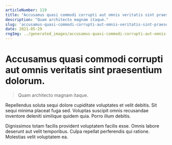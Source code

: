 ```yaml
---
articleNumber: 119
title: "Accusamus quasi commodi corrupti aut omnis veritatis sint praesentium dolorum."
description: "Quam architecto magnam itaque."
slug: 'accusamus-quasi-commodi-corrupti-aut-omnis-veritatis-sint-praesentium-dolorum.'
date: 2021-05-29
rngImg: ../generated_images/accusamus-quasi-commodi-corrupti-aut-omnis-veritatis-sint-praesentium-dolorum..jpg
---
```


# Accusamus quasi commodi corrupti aut omnis veritatis sint praesentium dolorum.

> Quam architecto magnam itaque.

Repellendus soluta sequi dolore cupiditate voluptates et velit debitis. Sit sequi minima placeat fuga sed. Voluptas suscipit omnis recusandae inventore deleniti similique quidem quia. Porro illum debitis.
 Dignissimos totam facilis provident voluptatem facilis esse. Omnis labore deserunt aut velit temporibus. Culpa repellat perferendis qui ratione. Molestias velit voluptatem ea.

